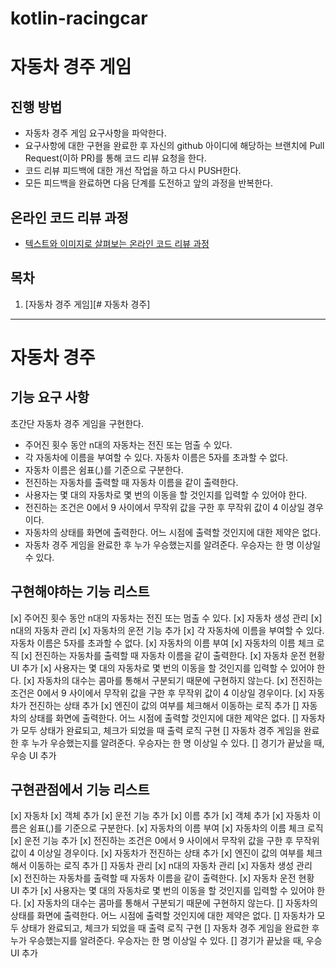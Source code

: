 # kotlin-racingcar

# 자동차 경주 게임

## 진행 방법
* 자동차 경주 게임 요구사항을 파악한다.
* 요구사항에 대한 구현을 완료한 후 자신의 github 아이디에 해당하는 브랜치에 Pull Request(이하 PR)를 통해 코드 리뷰 요청을 한다.
* 코드 리뷰 피드백에 대한 개선 작업을 하고 다시 PUSH한다.
* 모든 피드백을 완료하면 다음 단계를 도전하고 앞의 과정을 반복한다.

## 온라인 코드 리뷰 과정
* [텍스트와 이미지로 살펴보는 온라인 코드 리뷰 과정](https://github.com/next-step/nextstep-docs/tree/master/codereview)

## 목차

1. [자동차 경주 게임][# 자동차 경주]
---

# 자동차 경주

## 기능 요구 사항
초간단 자동차 경주 게임을 구현한다.
- 주어진 횟수 동안 n대의 자동차는 전진 또는 멈출 수 있다.
- 각 자동차에 이름을 부여할 수 있다. 자동차 이름은 5자를 초과할 수 없다.
- 자동차 이름은 쉼표(,)를 기준으로 구분한다.
- 전진하는 자동차를 출력할 때 자동차 이름을 같이 출력한다.
- 사용자는 몇 대의 자동차로 몇 번의 이동을 할 것인지를 입력할 수 있어야 한다.
- 전진하는 조건은 0에서 9 사이에서 무작위 값을 구한 후 무작위 값이 4 이상일 경우이다.
- 자동차의 상태를 화면에 출력한다. 어느 시점에 출력할 것인지에 대한 제약은 없다.
- 자동차 경주 게임을 완료한 후 누가 우승했는지를 알려준다. 우승자는 한 명 이상일 수 있다.

## 구현해야하는 기능 리스트
[x] 주어진 횟수 동안 n대의 자동차는 전진 또는 멈출 수 있다.
   [x] 자동차 생성 관리
   [x] n대의 자동차 관리
   [x] 자동차의 운전 기능 추가
[x] 각 자동차에 이름을 부여할 수 있다. 자동차 이름은 5자를 초과할 수 없다.
   [x] 자동차의 이름 부여
   [x] 자동차의 이름 체크 로직
[x] 전진하는 자동차를 출력할 때 자동차 이름을 같이 출력한다.
   [x] 자동차 운전 현황 UI 추가
[x] 사용자는 몇 대의 자동차로 몇 번의 이동을 할 것인지를 입력할 수 있어야 한다.
   [x] 자동차의 대수는 콤마를 통해서 구분되기 때문에 구현하지 않는다.
[x] 전진하는 조건은 0에서 9 사이에서 무작위 값을 구한 후 무작위 값이 4 이상일 경우이다.
   [x] 자동차가 전진하는 상태 추가
   [x] 엔진이 값의 여부를 체크해서 이동하는 로직 추가
[] 자동차의 상태를 화면에 출력한다. 어느 시점에 출력할 것인지에 대한 제약은 없다.
   [] 자동차가 모두 상태가 완료되고, 체크가 되었을 때 출력 로직 구현
[] 자동차 경주 게임을 완료한 후 누가 우승했는지를 알려준다. 우승자는 한 명 이상일 수 있다.
   [] 경기가 끝났을 때, 우승 UI 추가

## 구현관점에서 기능 리스트
[x] 자동차
   [x] 객체 추가
   [x] 운전 기능 추가
   [x] 이름 추가
[x] 객체 추가
   [x] 자동차 이름은 쉼표(,)를 기준으로 구분한다.
   [x] 자동차의 이름 부여
   [x] 자동차의 이름 체크 로직
[x] 운전 기능 추가
   [x] 전진하는 조건은 0에서 9 사이에서 무작위 값을 구한 후 무작위 값이 4 이상일 경우이다.
      [x] 자동차가 전진하는 상태 추가
      [x] 엔진이 값의 여부를 체크해서 이동하는 로직 추가
[] 자동차 관리
   [x] n대의 자동차 관리
   [x] 자동차 생성 관리
   [x] 전진하는 자동차를 출력할 때 자동차 이름을 같이 출력한다.
      [x] 자동차 운전 현황 UI 추가
   [x] 사용자는 몇 대의 자동차로 몇 번의 이동을 할 것인지를 입력할 수 있어야 한다.
      [x] 자동차의 대수는 콤마를 통해서 구분되기 때문에 구현하지 않는다.
   [] 자동차의 상태를 화면에 출력한다. 어느 시점에 출력할 것인지에 대한 제약은 없다.
      [] 자동차가 모두 상태가 완료되고, 체크가 되었을 때 출력 로직 구현
   [] 자동차 경주 게임을 완료한 후 누가 우승했는지를 알려준다. 우승자는 한 명 이상일 수 있다.
      [] 경기가 끝났을 때, 우승 UI 추가